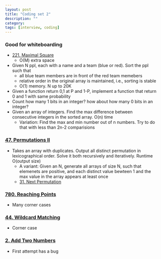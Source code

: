 ```yaml
---
layout: post
title: "Coding set 2" 
description: ""
category: 
tags: [interview, coding]
---
```


### Good for whiteboarding

* [221. Maximal Square](https://leetcode.com/submissions/detail/366476010/)
  * O(M) extra space
* Given N ppl, each with a name and a team (blue or red). Sort the ppl such that
  * all blue team members are in front of the red team memebers
  * relative order in the original array is maintained, i.e., sorting is stable
  * O(1) memory. N up to 20K
* Given a function return 0,1 at P and 1-P, implement a function that return 0 and 1 with same probability
* Count how many 1 bits in an integer? how about how many 0 bits in an integer?
* Given an array of integers. Find the max difference between consecutive integers in the sorted array. O(n) time
  * Variation: Find the max and min number out of n numbers. Try to do that with less than 2n-2 comparisions

### [47. Permutations II](https://leetcode.com/submissions/detail/363100192/)

* Takes an array with duplicates. Output all distinct permutation in lexicographical order. Solve it both recursively and iteratively. Runtime O(output size)
  * A variant: Given an N, generate all arrays of size N, such that elemenets are positive, and each distinct value bewteen 1 and the max value in the array appears at least once
  * [31. Next Permutation](https://leetcode.com/submissions/detail/361819053/)

### [780. Reaching Points](https://leetcode.com/submissions/detail/341192878/)
* Many corner cases

### [44. Wildcard Matching](https://leetcode.com/submissions/detail/361714655/)
* Corner case

### [2. Add Two Numbers](https://leetcode.com/submissions/detail/362865465/)
* First attempt has a bug

